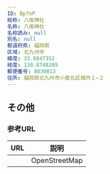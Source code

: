 ```yaml
---
ID: Bp7oP
総称: 八坂神社
名称: 八坂神社
名称読み: null
別名: null
都道府県: 福岡県
区域: 北九州市
緯度: 33.8847352
経度: 130.8748289
郵便番号: 8030813
住所: 福岡県北九州市小倉北区城内１−２
---
```


## その他

### 参考URL

| URL | 説明          |
| --- | ------------- |
|     | OpenStreetMap |
